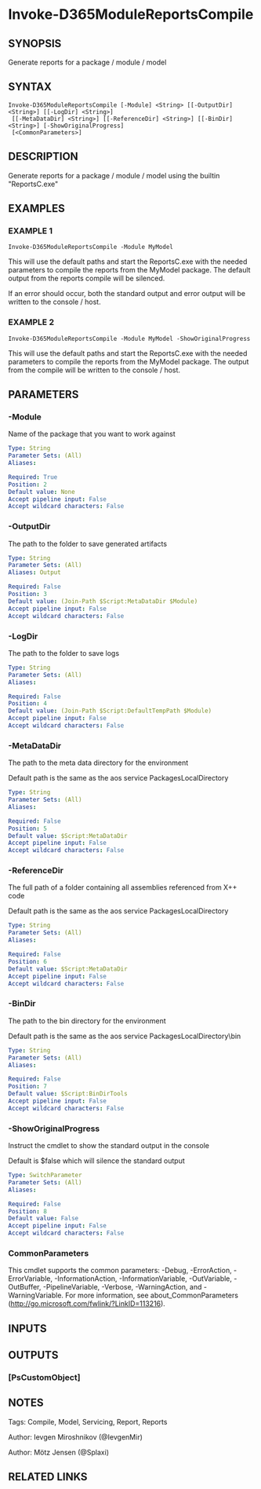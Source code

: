 ﻿---
external help file: d365fo.tools-help.xml
Module Name: d365fo.tools
online version:
schema: 2.0.0
---

# Invoke-D365ModuleReportsCompile

## SYNOPSIS
Generate reports for a package / module / model

## SYNTAX

```
Invoke-D365ModuleReportsCompile [-Module] <String> [[-OutputDir] <String>] [[-LogDir] <String>]
 [[-MetaDataDir] <String>] [[-ReferenceDir] <String>] [[-BinDir] <String>] [-ShowOriginalProgress]
 [<CommonParameters>]
```

## DESCRIPTION
Generate reports for a package / module / model using the builtin "ReportsC.exe"

## EXAMPLES

### EXAMPLE 1
```
Invoke-D365ModuleReportsCompile -Module MyModel
```

This will use the default paths and start the ReportsC.exe with the needed parameters to compile the reports from the MyModel package.
The default output from the reports compile will be silenced.

If an error should occur, both the standard output and error output will be written to the console / host.

### EXAMPLE 2
```
Invoke-D365ModuleReportsCompile -Module MyModel -ShowOriginalProgress
```

This will use the default paths and start the ReportsC.exe with the needed parameters to compile the reports from the MyModel package.
The output from the compile will be written to the console / host.

## PARAMETERS

### -Module
Name of the package that you want to work against

```yaml
Type: String
Parameter Sets: (All)
Aliases:

Required: True
Position: 2
Default value: None
Accept pipeline input: False
Accept wildcard characters: False
```

### -OutputDir
The path to the folder to save generated artifacts

```yaml
Type: String
Parameter Sets: (All)
Aliases: Output

Required: False
Position: 3
Default value: (Join-Path $Script:MetaDataDir $Module)
Accept pipeline input: False
Accept wildcard characters: False
```

### -LogDir
The path to the folder to save logs

```yaml
Type: String
Parameter Sets: (All)
Aliases:

Required: False
Position: 4
Default value: (Join-Path $Script:DefaultTempPath $Module)
Accept pipeline input: False
Accept wildcard characters: False
```

### -MetaDataDir
The path to the meta data directory for the environment

Default path is the same as the aos service PackagesLocalDirectory

```yaml
Type: String
Parameter Sets: (All)
Aliases:

Required: False
Position: 5
Default value: $Script:MetaDataDir
Accept pipeline input: False
Accept wildcard characters: False
```

### -ReferenceDir
The full path of a folder containing all assemblies referenced from X++ code

Default path is the same as the aos service PackagesLocalDirectory

```yaml
Type: String
Parameter Sets: (All)
Aliases:

Required: False
Position: 6
Default value: $Script:MetaDataDir
Accept pipeline input: False
Accept wildcard characters: False
```

### -BinDir
The path to the bin directory for the environment

Default path is the same as the aos service PackagesLocalDirectory\bin

```yaml
Type: String
Parameter Sets: (All)
Aliases:

Required: False
Position: 7
Default value: $Script:BinDirTools
Accept pipeline input: False
Accept wildcard characters: False
```

### -ShowOriginalProgress
Instruct the cmdlet to show the standard output in the console

Default is $false which will silence the standard output

```yaml
Type: SwitchParameter
Parameter Sets: (All)
Aliases:

Required: False
Position: 8
Default value: False
Accept pipeline input: False
Accept wildcard characters: False
```

### CommonParameters
This cmdlet supports the common parameters: -Debug, -ErrorAction, -ErrorVariable, -InformationAction, -InformationVariable, -OutVariable, -OutBuffer, -PipelineVariable, -Verbose, -WarningAction, and -WarningVariable.
For more information, see about_CommonParameters (http://go.microsoft.com/fwlink/?LinkID=113216).

## INPUTS

## OUTPUTS

### [PsCustomObject]
## NOTES
Tags: Compile, Model, Servicing, Report, Reports

Author: Ievgen Miroshnikov (@IevgenMir)

Author: Mötz Jensen (@Splaxi)

## RELATED LINKS
